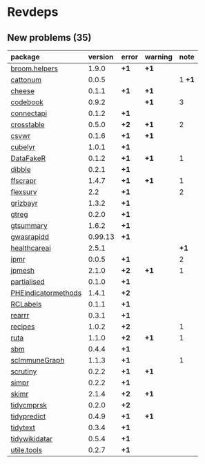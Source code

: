 # Revdeps

## New problems (35)

|package             |version |error  |warning |note     |
|:-------------------|:-------|:------|:-------|:--------|
|[broom.helpers](problems.md#broomhelpers)|1.9.0   |__+1__ |__+1__  |         |
|[cattonum](problems.md#cattonum)|0.0.5   |       |        |1 __+1__ |
|[cheese](problems.md#cheese)|0.1.1   |__+1__ |__+1__  |         |
|[codebook](problems.md#codebook)|0.9.2   |       |__+1__  |3        |
|[connectapi](problems.md#connectapi)|0.1.2   |__+1__ |        |         |
|[crosstable](problems.md#crosstable)|0.5.0   |__+2__ |__+1__  |2        |
|[csvwr](problems.md#csvwr)|0.1.6   |__+1__ |__+1__  |         |
|[cubelyr](problems.md#cubelyr)|1.0.1   |__+1__ |        |         |
|[DataFakeR](problems.md#datafaker)|0.1.2   |__+1__ |__+1__  |1        |
|[dibble](problems.md#dibble)|0.2.1   |__+1__ |        |         |
|[ffscrapr](problems.md#ffscrapr)|1.4.7   |__+1__ |__+1__  |1        |
|[flexsurv](problems.md#flexsurv)|2.2     |__+1__ |        |2        |
|[grizbayr](problems.md#grizbayr)|1.3.2   |__+1__ |        |         |
|[gtreg](problems.md#gtreg)|0.2.0   |__+1__ |        |         |
|[gtsummary](problems.md#gtsummary)|1.6.2   |__+1__ |        |         |
|[gwasrapidd](problems.md#gwasrapidd)|0.99.13 |__+1__ |        |         |
|[healthcareai](problems.md#healthcareai)|2.5.1   |       |        |__+1__   |
|[ipmr](problems.md#ipmr)|0.0.5   |__+1__ |        |2        |
|[jpmesh](problems.md#jpmesh)|2.1.0   |__+2__ |__+1__  |1        |
|[partialised](problems.md#partialised)|0.1.0   |__+1__ |        |         |
|[PHEindicatormethods](problems.md#pheindicatormethods)|1.4.1   |__+2__ |        |         |
|[RCLabels](problems.md#rclabels)|0.1.1   |__+1__ |        |         |
|[rearrr](problems.md#rearrr)|0.3.1   |__+1__ |        |         |
|[recipes](problems.md#recipes)|1.0.2   |__+2__ |        |1        |
|[ruta](problems.md#ruta)|1.1.0   |__+2__ |__+1__  |1        |
|[sbm](problems.md#sbm)|0.4.4   |__+1__ |        |         |
|[scImmuneGraph](problems.md#scimmunegraph)|1.1.3   |__+1__ |        |1        |
|[scrutiny](problems.md#scrutiny)|0.2.2   |__+1__ |__+1__  |         |
|[simpr](problems.md#simpr)|0.2.2   |__+1__ |        |         |
|[skimr](problems.md#skimr)|2.1.4   |__+2__ |__+1__  |         |
|[tidycmprsk](problems.md#tidycmprsk)|0.2.0   |__+2__ |        |         |
|[tidypredict](problems.md#tidypredict)|0.4.9   |__+1__ |__+1__  |         |
|[tidytext](problems.md#tidytext)|0.3.4   |__+1__ |        |         |
|[tidywikidatar](problems.md#tidywikidatar)|0.5.4   |__+1__ |        |         |
|[utile.tools](problems.md#utiletools)|0.2.7   |__+1__ |        |         |

